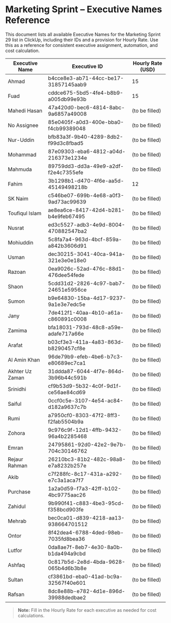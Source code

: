 # Marketing Sprint – Executive Names Reference

This document lists all available Executive Names for the Marketing Sprint 29 list in ClickUp, including their IDs and a provision for Hourly Rate. Use this as a reference for consistent executive assignment, automation, and cost calculation.

| Executive Name      | Executive ID                            | Hourly Rate (USD) |
|---------------------|-----------------------------------------|-------------------|
| Ahmad               | b4cce8e3-ab71-44cc-be17-31857145aab9    | 15    |
| Fuad                | cddce675-5bd5-4fe4-b8b9-a005db99e93b    | 15    |
| Mahedi Hasan        | 47a420d0-bec6-4814-8abc-9a6857a49008    | (to be filled)    |
| No Assignee         | 85e0405f-a0d3-400e-bba0-f4cb99389048    | (to be filled)    |
| Nur-Uddin           | bfb83a3f-9b40-4289-8db2-f99d3c8fbad5    | (to be filled)    |
| Mohammad            | 87e09303-eba6-4812-a04d-216373e1234e    | (to be filled)    |
| Mahmuda             | 89759dd3-dd3a-49e9-a2df-f2e4c7355efe    | (to be filled)    |
| Fahim               | 3b1298b1-d470-4f6e-aa5d-45149498218b    | 12    |
| SK Naim             | c546be07-699b-4e68-a0f3-9ad73ac99639    | (to be filled)    |
| Toufiqul Islam      | ae8ea6ce-8417-42d4-b281-b4e9feb67495    | (to be filled)    |
| Nusrat              | ed3c5527-adb3-4e9d-8004-470882547ba2    | (to be filled)    |
| Mohiuddin           | 5c8fa7a4-963d-4bcf-859a-a842b3606d91    | (to be filled)    |
| Usman               | dec30215-3041-40ca-941a-321e3e0e18e0    | (to be filled)    |
| Razoan              | 0ea9026c-52ad-476c-88d1-476dee54fede    | (to be filled)    |
| Shaon               | 5cdd31d2-2826-4c97-bab7-24651e5956ce    | (to be filled)    |
| Sumon               | b9e64830-15ba-4d17-9237-9a1e3e7edc5e    | (to be filled)    |
| Jany                | 7de412f1-40aa-4b10-a61a-c860891c0008    | (to be filled)    |
| Zamima              | bfa18031-793d-48c8-a59e-adafe717a66e    | (to be filled)    |
| Arafat              | b03cf3e3-411a-4a83-863d-b8290457cf8e    | (to be filled)    |
| Al Amin Khan        | 96de79b9-efeb-4be6-b7c3-e80689ec7ca1    | (to be filled)    |
| Akhter Uz Zaman     | 31ddda87-6044-4f7e-864d-3b96b44c591b    | (to be filled)    |
| Srinidhi            | cf9b53d9-5b32-4c0f-9d1f-ce56ae84cd69    | (to be filled)    |
| Saiful              | 0ccf0c5e-3107-4e54-ac84-d182a9637c7b    | (to be filled)    |
| Rumi                | a7950cf0-8303-47f2-8ff3-f2fab5504b9a    | (to be filled)    |
| Zohora              | 9c976c9f-12d1-4ffb-9432-96a4b2285468    | (to be filled)    |
| Emran               | 24795861-92d0-42e2-9e7b-704c30146762    | (to be filled)    |
| Rejaur Rahman       | 26210bc3-81b2-482c-98a8-e7a8232b257e    | (to be filled)    |
| Akib                | c7f288fc-8c17-431a-a292-e7c3a1aca7f7    | (to be filled)    |
| Purchase            | 1a2a0d59-f7a3-42ff-b102-4bc9775aac26    | (to be filled)    |
| Zahidul             | 9b990f41-c883-4be3-95cd-f358bcd903fe    | (to be filled)    |
| Mehrab              | bec0ca01-d839-4218-aa13-938664701512    | (to be filled)    |
| Ontor               | 8f42dea4-6788-4ded-98eb-7035fd8bea36    | (to be filled)    |
| Lutfor              | 0da8ae7f-8eb7-4e30-8a0b-b1da494a9cbd    | (to be filled)    |
| Ashfaq              | 0c817b5d-2e8d-4bda-9628-065b4d6b3b8e    | (to be filled)    |
| Sultan              | cf3861bd-eba0-41ad-bc9a-32567f40e601    | (to be filled)    |
| Rafsan              | 8dc8e88b-e782-4d1e-896d-39988dedbae2    | (to be filled)    |

> **Note:** Fill in the Hourly Rate for each executive as needed for cost calculations. 